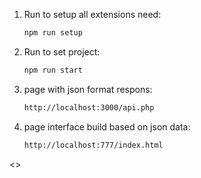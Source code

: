 1. Run to setup all extensions need:
   ```bash
   npm run setup

2. Run to set project:
   ```bash
   npm run start

7. page with json format respons:
   ```bash
   http://localhost:3000/api.php

7. page interface build based on json data:
   ```bash
   http://localhost:777/index.html

<<!important it is better to use php version 8.0.30 with node 21>>
